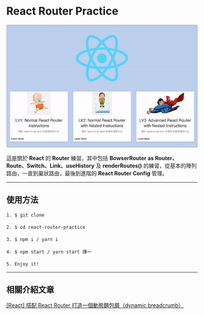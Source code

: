 # React Router Practice

![React Router 練習](/react-router-practice.gif)

這是關於 **React** 的 **Router** 練習，其中包括 **BowserRouter as Router、Route、Switch、Link、useHistory** 及 **renderRoutes()** 的練習，從基本的陣列路由，一直到巢狀路由，最後到進階的 **React Router Config** 管理。

---

## 使用方法

```
1. $ git clone

2. $ cd react-router-practice

3. $ npm i / yarn i

4. $ npm start / yarn start 擇一

5. Enjoy it!
```

---

## 相關介紹文章

[[React] 搭配 React Router 打造一個動態麵包屑（dynamic breadcrumb）](https://pjchender.blogspot.com/2018/11/react-react-router-dynamic-breadcrumb.html)